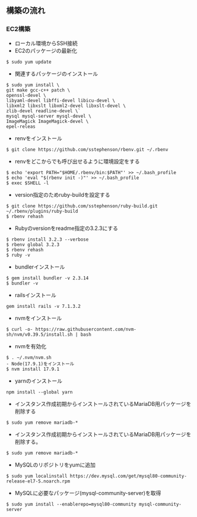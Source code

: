 ## 構築の流れ  

### EC2構築  
- ローカル環境からSSH接続  
- EC2のパッケージの最新化
````
$ sudo yum update  
````
- 関連するパッケージのインストール  
````
$ sudo yum install \
git make gcc-c++ patch \
openssl-devel \
libyaml-devel libffi-devel libicu-devel \
libxml2 libxslt libxml2-devel libxslt-devel \
zlib-devel readline-devel \`
mysql mysql-server mysql-devel \
ImageMagick ImageMagick-devel \
epel-releas
````
- renvをインストール  
````
$ git clone https://github.com/sstephenson/rbenv.git ~/.rbenv
````
- renvをどこからでも呼び出せるように環境設定をする  
````
$ echo 'export PATH="$HOME/.rbenv/bin:$PATH"' >> ~/.bash_profile  
$ echo 'eval "$(rbenv init -)"' >> ~/.bash_profile  
$ exec $SHELL -l  
````
- version指定のためruby-buildを設定する 
````
$ git clone https://github.com/sstephenson/ruby-build.git ~/.rbenv/plugins/ruby-build  
$ rbenv rehash  
````
- Rubyのversionをreadme指定の3.2.3にする  
````
$ rbenv install 3.2.3 --verbose  
$ rbenv global 3.2.3  
$ rbenv rehash  
$ ruby -v  
````
- bundlerインストール  
````
$ gem install bundler -v 2.3.14  
$ bundler -v  
````
- railsインストール  
````
gem install rails -v 7.1.3.2  
````
- nvmをインストール  
````
$ curl -o- https://raw.githubusercontent.com/nvm-sh/nvm/v0.39.5/install.sh | bash  
````
- nvmを有効化  
````
$ . ~/.nvm/nvm.sh  
- Node(17.9.1)をインストール  
$ nvm install 17.9.1  
````
- yarnのインストール  
````
npm install --global yarn  
````
- インスタンス作成初期からインストールされているMariaDB用パッケージを削除する  
````
$ sudo yum remove mariadb-*
````

- インスタンス作成初期からインストールされているMariaDB用パッケージを削除する。
````
$ sudo yum remove mariadb-*
````

- MySQLのリポジトリをyumに追加
````
$ sudo yum localinstall https://dev.mysql.com/get/mysql80-community-release-el7-5.noarch.rpm
````
- MySQLに必要なパッケージ(mysql-community-server)を取得
````
$ sudo yum install --enablerepo=mysql80-community mysql-community-server
````


